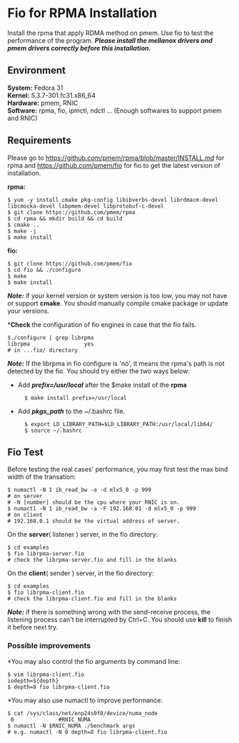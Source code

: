 # Fio for RPMA Installation
Install the rpma that apply RDMA method on pmem. Use fio to test the performance of the program. ***Please install the mellanox drivers and pmem drivers correctly before this installation.***
## Environment

**System:** Fedora 31  
**Kernel:** 5.3.7-301.fc31.x86_64  
**Hardware:** pmem, RNIC  
**Software:** rpma, fio, ipmctl, ndctl ... (Enough softwares to support pmem and RNIC)  

## Requirements

Please go to https://github.com/pmem/rpma/blob/master/INSTALL.md for rpma and  https://github.com/pmem/fio for fio to get the latest version of installation.

**rpma:**

	$ yum -y install cmake pkg-config libibverbs-devel librdmacm-devel libcmocka-devel libpmem-devel libprotobuf-c-devel
	$ git clone https://github.com/pmem/rpma
	$ cd rpma && mkdir build && cd build
	$ cmake ..
	$ make -j
	$ make install

**fio:**

	$ git clone https://github.com/pmem/fio
	$ cd fio && ./configure
	$ make
	$ make install

***Note:***  if your kernel version or system version is too low, you may not have or support **cmake**. You should manually compile cmake package or update your versions. 


***Check** the configuration of fio engines in case that the fio fails. 
	
	$./configure | grep librpma
	librpma                 yes
	# in ...fio/ directory 

***Note:*** If the librpma in fio configure is 'no', it means the rpma's path is not detected by the fio. You should try either the two ways below:
* Add ***prefix=/usr/local*** after the $make install of the **rpma**  

		$ make install prefix=/usr/local
* Add ***pkgs_path*** to the ~/.bashrc file.

		$ export LD_LIBRARY_PATH=$LD_LIBRARY_PATH:/usr/local/lib64/
		$ source ~/.bashrc

## Fio Test

Before testing the real cases' performance, you may first test the max bind width of the transation:
	
	$ numactl -N 1 ib_read_bw -a -d mlx5_0 -p 999
	# on server
	# -N [number] should be the cpu where your RNIC is on.
	$ numactl -N 1 ib_read_bw -a -F 192.168.01 -d mlx5_0 -p 999
	# on client
	# 192.168.0.1 should be the virtual address of server.

On the **server**( listener ) server, in the fio directory:

	$ cd examples 
	$ fio librpma-server.fio
	# check the librpma-server.fio and fill in the blanks

On the **client**( sender ) server, in the fio directory:
	
	$ cd examples 
	$ fio librpma-client.fio
	# check the librpma-client.fio and fill in the blanks

***Note:*** if there is something wrong with the send-receive process, the listening process can't be interrupted by Ctrl+C. You should use **kill** to finish it before next try.

### Possible improvements

*You may also control the fio arguments by command line:

	$ vim librpma-client.fio
	iodepth=${depth}
	$ depth=8 fio librpma-client.fio

*You may also use numactl to improve performance:
	
	$ cat /sys/class/net/enp24s0f0/device/numa_node
	 0              #RNIC_NUMA
	$ numactl -N $RNIC_NUMA ./benchmark args
	# e.g. numactl -N 0 depth=8 fio librpma-client.fio
